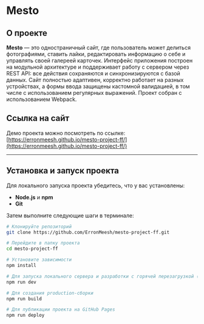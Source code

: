 # Mesto
## О проекте
**Mesto** — это одностраничный сайт, где пользователь может делиться фотографиями, ставить лайки, редактировать информацию о себе и управлять своей галереей карточек. Интерфейс приложения построен на модульной архитектуре и поддерживает работу с сервером через REST API: все действия сохраняются и синхронизируются с базой данных.
Сайт полностью адаптивен, корректно работает на разных устройствах, а формы ввода защищены кастомной валидацией, в том числе с использованием регулярных выражений. Проект собран с использованием Webpack.
## Ссылка на сайт

Демо проекта можно посмотреть по ссылке:
[https://erronmeesh.github.io/mesto-project-ff/](https://erronmeesh.github.io/mesto-project-ff/)

---

## Установка и запуск проекта

Для локального запуска проекта убедитесь, что у вас установлены:

- **Node.js** и **npm**
- **Git**

Затем выполните следующие шаги в терминале:

```bash
# Клонируйте репозиторий
git clone https://github.com/ErronMeesh/mesto-project-ff.git

# Перейдите в папку проекта
cd mesto-project-ff

# Установите зависимости
npm install

# Для запуска локального сервера и разработки с горячей перезагрузкой (доступен по адресу http://localhost:8080)
npm run dev

# Для создания production-сборки
npm run build

# Для публикации проекта на GitHub Pages
npm run deploy
```
